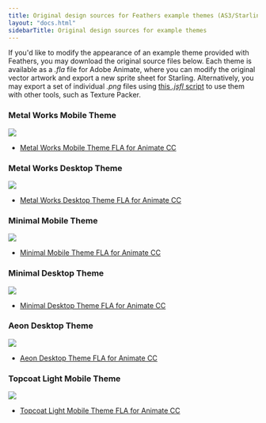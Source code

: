 ```yaml
---
title: Original design sources for Feathers example themes (AS3/Starling version)
layout: "docs.html"
sidebarTitle: Original design sources for example themes
---
```


If you'd like to modify the appearance of an example theme provided with Feathers, you may download the original source files below. Each theme is available as a _.fla_ file for Adobe Animate, where you can modify the original vector artwork and export a new sprite sheet for Starling. Alternatively, you may export a set of individual _.png_ files using [this _.jsfl_ script](https://github.com/feathersui/feathersui-starling/blob/v4.1.1/themes/Export%20Theme%20PNGs.jsfl) to use them with other tools, such as Texture Packer.

### Metal Works Mobile Theme

![](/learn/as3-starling/images/feathers-metal-works-mobile-theme.jpg)

- [Metal Works Mobile Theme FLA for Animate CC](/download/themes/metalworks_mobile.fla)

### Metal Works Desktop Theme

![](/learn/as3-starling/images/feathers-metal-works-desktop-theme.jpg)

- [Metal Works Desktop Theme FLA for Animate CC](/download/themes/metalworks_desktop.fla)

### Minimal Mobile Theme

![](/learn/as3-starling/images/feathers-minimal-mobile-theme.jpg)

- [Minimal Mobile Theme FLA for Animate CC](/download/themes/minimal_mobile.fla)

### Minimal Desktop Theme

![](/learn/as3-starling/images/feathers-minimal-desktop-theme.jpg)

- [Minimal Desktop Theme FLA for Animate CC](/download/themes/minimal_desktop.fla)

### Aeon Desktop Theme

![](/learn/as3-starling/images/feathers-aeon-desktop-theme.jpg)

- [Aeon Desktop Theme FLA for Animate CC](/download/themes/aeon_desktop.fla)

### Topcoat Light Mobile Theme

![](/learn/as3-starling/images/feathers-topcoat-light-mobile-theme.jpg)

- [Topcoat Light Mobile Theme FLA for Animate CC](/download/themes/topcoat_light_mobile.fla)
